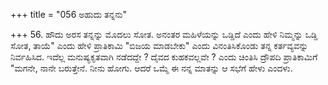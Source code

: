 +++
title = "056 ಅಹುದು ತನ್ನನು"

+++
56. ಹೌದು ಅರಸ ತನ್ನನ್ನು ಮೊದಲು ಸೋತ. ಅನಂತರ ಮಹಿಳೆಯನ್ನು ಒಡ್ಡಿದೆ ಎಂದು ಹೇಳಿ ನಿಮ್ಮನ್ನು ಒಡ್ಡಿ ಸೋತ, ತಾಯೆ" ಎಂದು ಹೇಳಿ ಪ್ರಾತಿಕಾಮಿ "ಬಿಜಯ ಮಾಡಬೇಕು" ಎಂದು ವಿನಂತಿಸಿಕೊಂಡು ತನ್ನ ಕರ್ತವ್ಯವನ್ನು ನಿರ್ವಹಿಸಿದ. ಇದೆಲ್ಲ ಮನುಷ್ಯಕೃತವಾಗಿ ನಡೆದದ್ದೇ ? ದೈವದ ಕುಹಕವಲ್ಲವೇ ? ಎಂದು ಚಿಂತಿಸಿ ದ್ರೌಪದಿ ಪ್ರಾತಿಕಾಮಿಗೆ "ಮಗನೇ, ನಾನೇ ಬರುತ್ತೇನೆ. ನೀನು ಹೋಗು. ಆದರೆ ಒಮ್ಮೆ ಈ ನನ್ನ ಮಾತನ್ನು ಆ ಸಭೆಗೆ ಹೇಳು ಎಂದಳು.